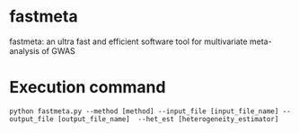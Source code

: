 # fastmeta
fastmeta: an ultra fast and efficient software tool for multivariate meta-analysis of GWAS


# Execution command 
```
python fastmeta.py --method [method] --input_file [input_file_name] --output_file [output_file_name]  --het_est [heterogeneity_estimator]
```
